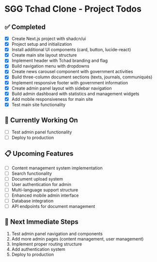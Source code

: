 # SGG Tchad Clone - Project Todos

## ✅ Completed
- [x] Create Next.js project with shadcn/ui
- [x] Project setup and initialization
- [x] Install additional UI components (card, button, lucide-react)
- [x] Create main site layout structure
- [x] Implement header with Tchad branding and flag
- [x] Build navigation menu with dropdowns
- [x] Create news carousel component with government activities
- [x] Build three-column document sections (texts, journals, communiqués)
- [x] Implement responsive footer with government information
- [x] Create admin panel layout with sidebar navigation
- [x] Build admin dashboard with statistics and management widgets
- [x] Add mobile responsiveness for main site
- [x] Test main site functionality

## 🚧 Currently Working On
- [ ] Test admin panel functionality
- [ ] Deploy to production

## 📋 Upcoming Features
- [ ] Content management system implementation
- [ ] Search functionality
- [ ] Document upload system
- [ ] User authentication for admin
- [ ] Multi-language support structure
- [ ] Enhanced mobile admin interface
- [ ] Database integration
- [ ] API endpoints for document management

## 🎯 Next Immediate Steps
1. Test admin panel navigation and components
2. Add more admin pages (content management, user management)
3. Implement proper routing structure
4. Add authentication system
5. Deploy to production
